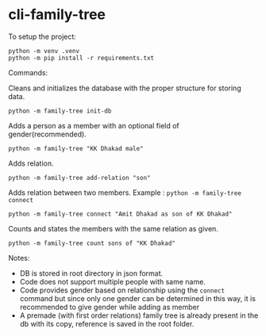 # cli-family-tree

To setup the project: 

```
python -m venv .venv
python -m pip install -r requirements.txt
```

Commands:


Cleans and initializes the database with the proper structure for storing data.
```
python -m family-tree init-db
```
Adds a person as a member with an optional field of gender(recommended).                                       
```
python -m family-tree "KK Dhakad male"
```
Adds relation.                                                                                    
```
python -m family-tree add-relation "son"
```
Adds relation between two members. Example : `python -m family-tree connect `                                                     
```
python -m family-tree connect "Amit Dhakad as son of KK Dhakad"
```        
Counts and states the members with the same relation as given.
```
python -m family-tree count sons of "KK Dhakad"
```          

Notes: 
-  DB is stored in root directory in json format.
-  Code does not support multiple people with same name.
-  Code provides gender based on relationship using the `connect` command but since only one gender can be determined in this way, it is recommended to give gender while adding as member
-  A premade (with first order relations) family tree is already present in the db with its copy, reference is saved in the root folder.  
